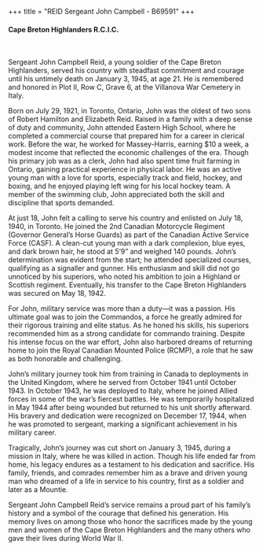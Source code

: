 +++
title = "REID Sergeant John Campbell - B69591"
+++

#### Cape Breton Highlanders R.C.I.C.
<br>


Sergeant John Campbell Reid, a young soldier of the Cape Breton Highlanders, served his country with steadfast commitment and courage until his untimely death on January 3, 1945, at age 21. 
He is remembered and honored in Plot II, Row C, Grave 6, at the Villanova War Cemetery in Italy.

Born on July 29, 1921, in Toronto, Ontario, John was the oldest of two sons of Robert Hamilton and Elizabeth Reid. Raised in a family with a deep sense of duty and community, John attended Eastern High School, where he completed a commercial course that prepared him for a career in clerical work. Before the war, he worked for Massey-Harris, earning $10 a week, a modest income that reflected the economic challenges of the era. Though his primary job was as a clerk, John had also spent time fruit farming in Ontario, gaining practical experience in physical labor. He was an active young man with a love for sports, especially track and field, hockey, and boxing, and he enjoyed playing left wing for his local hockey team. A member of the swimming club, John appreciated both the skill and discipline that sports demanded.

At just 18, John felt a calling to serve his country and enlisted on July 18, 1940, in Toronto. He joined the 2nd Canadian Motorcycle Regiment (Governor General’s Horse Guards) as part of the Canadian Active Service Force (CASF). A clean-cut young man with a dark complexion, blue eyes, and dark brown hair, he stood at 5’9” and weighed 140 pounds. John’s determination was evident from the start; he attended specialized courses, qualifying as a signaller and gunner. His enthusiasm and skill did not go unnoticed by his superiors, who noted his ambition to join a Highland or Scottish regiment. Eventually, his transfer to the Cape Breton Highlanders was secured on May 18, 1942.

For John, military service was more than a duty—it was a passion. His ultimate goal was to join the Commandos, a force he greatly admired for their rigorous training and elite status. As he honed his skills, his superiors recommended him as a strong candidate for commando training. 
Despite his intense focus on the war effort, John also harbored dreams of returning home to join the Royal Canadian Mounted Police (RCMP), a role that he saw as both honorable and challenging.

John’s military journey took him from training in Canada to deployments in the United Kingdom, where he served from October 1941 until October 1943. 
In October 1943, he was deployed to Italy, where he joined Allied forces in some of the war’s fiercest battles. He was temporarily hospitalized in May 1944 after being wounded but returned to his unit shortly afterward. His bravery and dedication were recognized on December 17, 1944, when he was promoted to sergeant, marking a significant achievement in his military career.

Tragically, John’s journey was cut short on January 3, 1945, during a mission in Italy, where he was killed in action. 
Though his life ended far from home, his legacy endures as a testament to his dedication and sacrifice. His family, friends, and comrades remember him as a brave and driven young man who dreamed of a life in service to his country, first as a soldier and later as a Mountie.

Sergeant John Campbell Reid’s service remains a proud part of his family’s history and a symbol of the courage that defined his generation. His memory lives on among those who honor the sacrifices made by the young men and women of the Cape Breton Highlanders and the many others who gave their lives during World War II.
